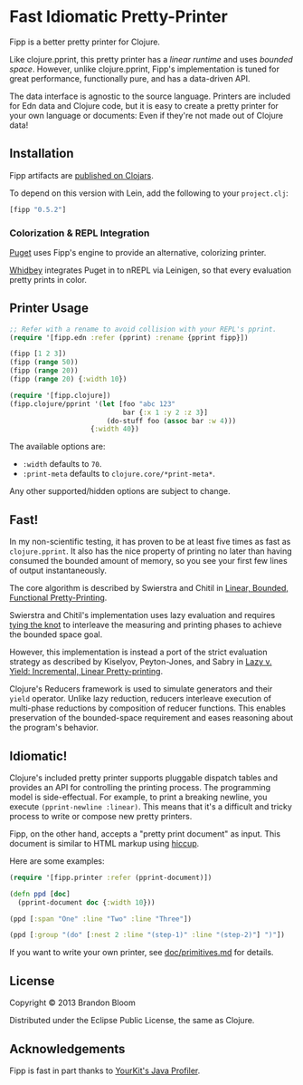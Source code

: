 # Fast Idiomatic Pretty-Printer

Fipp is a better pretty printer for Clojure.

Like clojure.pprint, this pretty printer has a *linear runtime* and uses
*bounded space*. However, unlike clojure.pprint, Fipp's implementation is
tuned for great performance, functionally pure, and has a data-driven API.

The data interface is agnostic to the source language. Printers are included
for Edn data and Clojure code, but it is easy to create a pretty printer for
your own language or documents: Even if they're not made out of Clojure data!


## Installation

Fipp artifacts are [published on Clojars](https://clojars.org/fipp).

To depend on this version with Lein, add the following to your `project.clj`:

```clojure
[fipp "0.5.2"]
```


### Colorization & REPL Integration

[Puget][2] uses Fipp's engine to provide an alternative, colorizing printer.

[Whidbey][3] integrates Puget in to nREPL via Leinigen, so that every
evaluation pretty prints in color.


## Printer Usage

```clojure
;; Refer with a rename to avoid collision with your REPL's pprint.
(require '[fipp.edn :refer (pprint) :rename {pprint fipp}])

(fipp [1 2 3])
(fipp (range 50))
(fipp (range 20))
(fipp (range 20) {:width 10})

(require '[fipp.clojure])
(fipp.clojure/pprint '(let [foo "abc 123"
                            bar {:x 1 :y 2 :z 3}]
                        (do-stuff foo (assoc bar :w 4)))
                    {:width 40})
```

The available options are:

- `:width` defaults to `70`.
- `:print-meta` defaults to `clojure.core/*print-meta*`.

Any other supported/hidden options are subject to change.


## Fast!

In my non-scientific testing, it has proven to be at least five times as fast
as `clojure.pprint`.  It also has the nice property of printing no later than
having consumed the bounded amount of memory, so you see your first few lines
of output instantaneously.

The core algorithm is described by Swierstra and Chitil in
[Linear, Bounded, Functional Pretty-Printing](http://kar.kent.ac.uk/24041/1/LinearOlaf.pdf).

Swierstra and Chitil's implementation uses lazy evaluation and requires
[tying the knot](http://www.haskell.org/haskellwiki/Tying_the_Knot) to
interleave the measuring and printing phases to achieve the bounded space goal.

However, this implementation is instead a port of the strict evaluation
strategy as described by Kiselyov, Peyton-Jones, and Sabry in
[Lazy v. Yield: Incremental, Linear Pretty-printing](http://www.cs.indiana.edu/~sabry/papers/yield-pp.pdf).

Clojure's Reducers framework is used to simulate generators and their `yield`
operator. Unlike lazy reduction, reducers interleave execution of multi-phase
reductions by composition of reducer functions. This enables preservation of
the bounded-space requirement and eases reasoning about the program's behavior.


## Idiomatic!

Clojure's included pretty printer supports pluggable dispatch tables and
provides an API for controlling the printing process. The programming model
is side-effectual. For example, to print a breaking newline, you execute
`(pprint-newline :linear)`. This means that it's a difficult and tricky
process to write or compose new pretty printers.

Fipp, on the other hand, accepts a "pretty print document" as input. This
document is similar to HTML markup using [hiccup](https://github.com/weavejester/hiccup).

Here are some examples:

```clojure
(require '[fipp.printer :refer (pprint-document)])

(defn ppd [doc]
  (pprint-document doc {:width 10}))

(ppd [:span "One" :line "Two" :line "Three"])

(ppd [:group "(do" [:nest 2 :line "(step-1)" :line "(step-2)"] ")"])
```

If you want to write your own printer, see
[doc/primitives.md](doc/primitives.md) for details.


## License

Copyright © 2013 Brandon Bloom

Distributed under the Eclipse Public License, the same as Clojure.


## Acknowledgements

Fipp is fast in part thanks to [YourKit's Java Profiler][1].


[1]: http://www.yourkit.com/java/profiler/index.jsp
[2]: https://github.com/greglook/puget
[3]: https://github.com/greglook/whidbey
